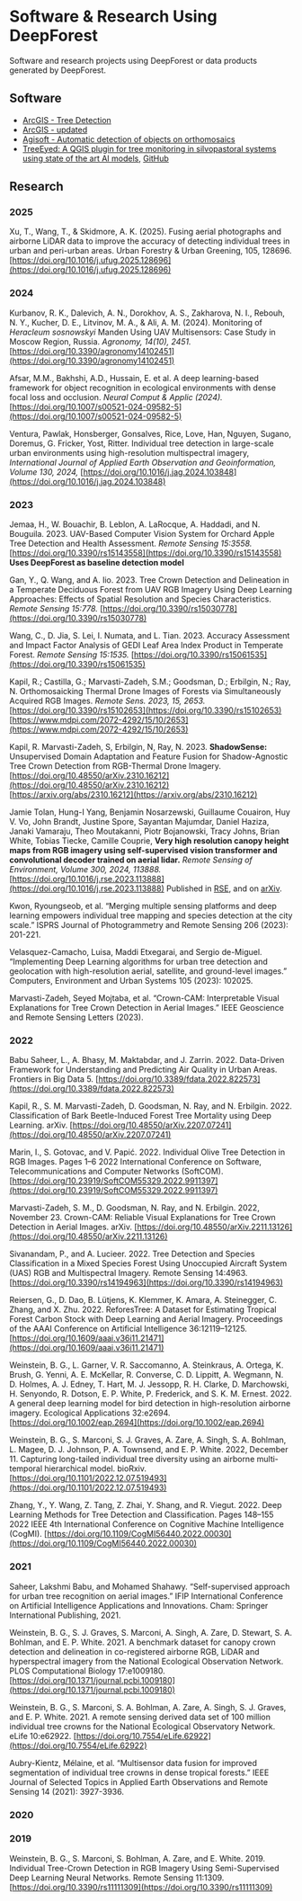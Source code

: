 # Software & Research Using DeepForest

Software and research projects using DeepForest or data products
generated by DeepForest.

## Software

-  [ArcGIS - Tree Detection](https://www.arcgis.com/home/item.html?id=4af356858b1044908d9204f8b79ced99)
-  [ArcGIS - updated](https://doc.arcgis.com/en/pretrained-models/latest/imagery/introduction-to-tree-detection.htm)
-  [Agisoft - Automatic detection of objects on orthomosaics](https://agisoft.freshdesk.com/support/solutions/articles/31000162552-automatic-detection-of-objects-on-orthomosaic)
-  [TreeEyed: A QGIS plugin for tree monitoring in silvopastoral systems using state of the art AI models](https://www.sciencedirect.com/science/article/pii/S235271102500038X), [GitHub](https://github.com/afruizh/TreeEyed)

## Research

### 2025

Xu, T., Wang, T., & Skidmore, A. K. (2025). Fusing aerial photographs and
airborne LiDAR data to improve the accuracy of detecting individual trees
in urban and peri-urban areas. Urban Forestry & Urban Greening, 105, 128696.
[https://doi.org/10.1016/j.ufug.2025.128696](https://doi.org/10.1016/j.ufug.2025.128696)

### 2024

Kurbanov, R. K., Dalevich, A. N., Dorokhov, A. S., Zakharova, N. I.,
Rebouh, N. Y., Kucher, D. E., Litvinov, M. A., & Ali, A. M. (2024).
Monitoring of *Heracleum sosnowskyi* Manden Using UAV Multisensors: Case Study
in Moscow Region, Russia. *Agronomy, 14(10), 2451.*
[https://doi.org/10.3390/agronomy14102451](https://doi.org/10.3390/agronomy14102451)

Afsar, M.M., Bakhshi, A.D., Hussain, E. et al. A deep learning-based
framework for object recognition in ecological environments with dense
focal loss and occlusion. *Neural Comput & Applic (2024).*
[https://doi.org/10.1007/s00521-024-09582-5](https://doi.org/10.1007/s00521-024-09582-5)

Ventura, Pawlak, Honsberger, Gonsalves, Rice, Love, Han, Nguyen, Sugano,
Doremus, G. Fricker, Yost, Ritter. Individual tree detection in
large-scale urban environments using high-resolution multispectral
imagery, *International Journal of Applied Earth Observation and Geoinformation, Volume 130, 2024,*
[https://doi.org/10.1016/j.jag.2024.103848](https://doi.org/10.1016/j.jag.2024.103848)

### 2023

Jemaa, H., W. Bouachir, B. Leblon, A. LaRocque, A. Haddadi, and N.
Bouguila. 2023. UAV-Based Computer Vision System for Orchard Apple Tree
Detection and Health Assessment. *Remote Sensing 15:3558.*
[https://doi.org/10.3390/rs15143558](https://doi.org/10.3390/rs15143558)
**Uses DeepForest as baseline detection model**

Gan, Y., Q. Wang, and A. Iio. 2023. Tree Crown Detection and Delineation
in a Temperate Deciduous Forest from UAV RGB Imagery Using Deep Learning
Approaches: Effects of Spatial Resolution and Species Characteristics.
*Remote Sensing 15:778.*
[https://doi.org/10.3390/rs15030778](https://doi.org/10.3390/rs15030778)

Wang, C., D. Jia, S. Lei, I. Numata, and L. Tian. 2023. Accuracy
Assessment and Impact Factor Analysis of GEDI Leaf Area Index Product in
Temperate Forest. *Remote Sensing 15:1535.*
[https://doi.org/10.3390/rs15061535](https://doi.org/10.3390/rs15061535)

Kapil, R.; Castilla, G.; Marvasti-Zadeh, S.M.; Goodsman, D.; Erbilgin,
N.; Ray, N. Orthomosaicking Thermal Drone Images of Forests via
Simultaneously Acquired RGB Images. *Remote Sens. 2023, 15, 2653.*
[https://doi.org/10.3390/rs15102653](https://doi.org/10.3390/rs15102653)
[https://www.mdpi.com/2072-4292/15/10/2653](https://www.mdpi.com/2072-4292/15/10/2653)

Kapil, R. Marvasti-Zadeh, S, Erbilgin, N, Ray, N. 2023. **ShadowSense:**
Unsupervised Domain Adaptation and Feature Fusion for Shadow-Agnostic
Tree Crown Detection from RGB-Thermal Drone Imagery.
[https://doi.org/10.48550/arXiv.2310.16212](https://doi.org/10.48550/arXiv.2310.16212)
[https://arxiv.org/abs/2310.16212](https://arxiv.org/abs/2310.16212)

Jamie Tolan, Hung-I Yang, Benjamin Nosarzewski, Guillaume Couairon, Huy V. Vo, John Brandt, Justine Spore, Sayantan Majumdar, Daniel Haziza, Janaki Vamaraju, Theo Moutakanni, Piotr Bojanowski, Tracy Johns, Brian White, Tobias Tiecke, Camille Couprie, **Very high resolution canopy height maps from RGB imagery using self-supervised vision transformer and convolutional decoder trained on aerial lidar.**
*Remote Sensing of Environment, Volume 300, 2024, 113888.*
[https://doi.org/10.1016/j.rse.2023.113888](https://doi.org/10.1016/j.rse.2023.113888)
Published in [RSE](https://www.sciencedirect.com/science/article/pii/S003442572300439X),
and on [arXiv](https://arxiv.org/abs/2304.07213).

Kwon, Ryoungseob, et al. “Merging multiple sensing platforms and deep
learning empowers individual tree mapping and species detection at the
city scale.” ISPRS Journal of Photogrammetry and Remote Sensing 206
(2023): 201-221.

Velasquez-Camacho, Luisa, Maddi Etxegarai, and Sergio de-Miguel.
“Implementing Deep Learning algorithms for urban tree detection and
geolocation with high-resolution aerial, satellite, and ground-level
images.” Computers, Environment and Urban Systems 105 (2023): 102025.

Marvasti-Zadeh, Seyed Mojtaba, et al. “Crown-CAM: Interpretable Visual
Explanations for Tree Crown Detection in Aerial Images.” IEEE Geoscience
and Remote Sensing Letters (2023).


### 2022

Babu Saheer, L., A. Bhasy, M. Maktabdar, and J. Zarrin. 2022.
Data-Driven Framework for Understanding and Predicting Air Quality in
Urban Areas. Frontiers in Big Data 5.
[https://doi.org/10.3389/fdata.2022.822573](https://doi.org/10.3389/fdata.2022.822573)

Kapil, R., S. M. Marvasti-Zadeh, D. Goodsman, N. Ray, and N. Erbilgin.
2022. Classification of Bark Beetle-Induced Forest Tree Mortality using
Deep Learning. arXiv. [https://doi.org/10.48550/arXiv.2207.07241](https://doi.org/10.48550/arXiv.2207.07241)

Marin, I., S. Gotovac, and V. Papić. 2022. Individual Olive Tree
Detection in RGB Images. Pages 1–6 2022 International Conference on
Software, Telecommunications and Computer Networks (SoftCOM).
[https://doi.org/10.23919/SoftCOM55329.2022.9911397](https://doi.org/10.23919/SoftCOM55329.2022.9911397)

Marvasti-Zadeh, S. M., D. Goodsman, N. Ray, and N. Erbilgin. 2022,
November 23. Crown-CAM: Reliable Visual Explanations for Tree Crown
Detection in Aerial Images. arXiv.
[https://doi.org/10.48550/arXiv.2211.13126](https://doi.org/10.48550/arXiv.2211.13126)

Sivanandam, P., and A. Lucieer. 2022. Tree Detection and Species
Classification in a Mixed Species Forest Using Unoccupied Aircraft
System (UAS) RGB and Multispectral Imagery. Remote Sensing 14:4963.
[https://doi.org/10.3390/rs14194963](https://doi.org/10.3390/rs14194963)

Reiersen, G., D. Dao, B. Lütjens, K. Klemmer, K. Amara, A. Steinegger,
C. Zhang, and X. Zhu. 2022. ReforesTree: A Dataset for Estimating
Tropical Forest Carbon Stock with Deep Learning and Aerial Imagery.
Proceedings of the AAAI Conference on Artificial Intelligence
36:12119–12125. [https://doi.org/10.1609/aaai.v36i11.21471](https://doi.org/10.1609/aaai.v36i11.21471)

Weinstein, B. G., L. Garner, V. R. Saccomanno, A. Steinkraus, A. Ortega,
K. Brush, G. Yenni, A. E. McKellar, R. Converse, C. D. Lippitt, A.
Wegmann, N. D. Holmes, A. J. Edney, T. Hart, M. J. Jessopp, R. H.
Clarke, D. Marchowski, H. Senyondo, R. Dotson, E. P. White, P.
Frederick, and S. K. M. Ernest. 2022. A general deep learning model for
bird detection in high-resolution airborne imagery. Ecological
Applications 32:e2694. [https://doi.org/10.1002/eap.2694](https://doi.org/10.1002/eap.2694)

Weinstein, B. G., S. Marconi, S. J. Graves, A. Zare, A. Singh, S. A.
Bohlman, L. Magee, D. J. Johnson, P. A. Townsend, and E. P. White. 2022,
December 11. Capturing long-tailed individual tree diversity using an
airborne multi-temporal hierarchical model. bioRxiv.
[https://doi.org/10.1101/2022.12.07.519493](https://doi.org/10.1101/2022.12.07.519493)

Zhang, Y., Y. Wang, Z. Tang, Z. Zhai, Y. Shang, and R. Viegut. 2022.
Deep Learning Methods for Tree Detection and Classification. Pages
148–155 2022 IEEE 4th International Conference on Cognitive Machine
Intelligence (CogMI). [https://doi.org/10.1109/CogMI56440.2022.00030](https://doi.org/10.1109/CogMI56440.2022.00030)


### 2021

Saheer, Lakshmi Babu, and Mohamed Shahawy. “Self-supervised approach for
urban tree recognition on aerial images.” IFIP International Conference
on Artificial Intelligence Applications and Innovations. Cham: Springer
International Publishing, 2021.

Weinstein, B. G., S. J. Graves, S. Marconi, A. Singh, A. Zare, D.
Stewart, S. A. Bohlman, and E. P. White. 2021. A benchmark dataset for
canopy crown detection and delineation in co-registered airborne RGB,
LiDAR and hyperspectral imagery from the National Ecological Observation
Network. PLOS Computational Biology 17:e1009180.
[https://doi.org/10.1371/journal.pcbi.1009180](https://doi.org/10.1371/journal.pcbi.1009180)

Weinstein, B. G., S. Marconi, S. A. Bohlman, A. Zare, A. Singh, S. J.
Graves, and E. P. White. 2021. A remote sensing derived data set of 100
million individual tree crowns for the National Ecological Observatory
Network. eLife 10:e62922. [https://doi.org/10.7554/eLife.62922](https://doi.org/10.7554/eLife.62922)

Aubry-Kientz, Mélaine, et al. “Multisensor data fusion for improved
segmentation of individual tree crowns in dense tropical forests.” IEEE
Journal of Selected Topics in Applied Earth Observations and Remote
Sensing 14 (2021): 3927-3936.

### 2020

### 2019

Weinstein, B. G., S. Marconi, S. Bohlman, A. Zare, and E. White. 2019.
Individual Tree-Crown Detection in RGB Imagery Using Semi-Supervised
Deep Learning Neural Networks. Remote Sensing 11:1309. [https://doi.org/10.3390/rs11111309](https://doi.org/10.3390/rs11111309)
